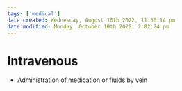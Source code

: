```yaml
---
tags: ['medical']
date created: Wednesday, August 10th 2022, 11:56:14 pm
date modified: Monday, October 10th 2022, 2:02:24 pm
---
```


# Intravenous
- Administration of medication or fluids by vein



